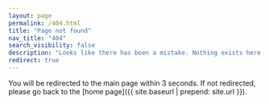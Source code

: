 ```yaml
---
layout: page
permalink: /404.html
title: "Page not found"
nav_title: "404"
search_visibility: false
description: "Looks like there has been a mistake. Nothing exists here."
redirect: true
---
```


You will be redirected to the main page within 3 seconds. If not redirected, please go back to the [home page]({{ site.baseurl | prepend: site.url }}).
